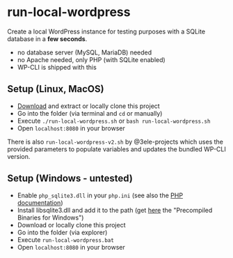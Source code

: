 # run-local-wordpress

Create a local WordPress instance for testing purposes with a SQLite database in a **few seconds**.

* no database server (MySQL, MariaDB) needed
* no Apache needed, only PHP (with SQLite enabled)
* WP-CLI is shipped with this

## Setup (Linux, MacOS)

* [Download](https://github.com/DanielRuf/run-local-wordpress/archive/refs/heads/main.zip) and extract or locally clone this project
* Go into the folder (via terminal and `cd` or manually)
* Execute `./run-local-wordpress.sh` or `bash run-local-wordpress.sh`
* Open `localhost:8080` in your browser

There is also `run-local-wordpress-v2.sh` by @3ele-projects which uses the provided parameters to populate variables and updates the bundled WP-CLI version.

## Setup (Windows - untested)

* Enable `php_sqlite3.dll` in your `php.ini` (see also the [PHP documentation](https://www.php.net/manual/en/sqlite3.installation.php))
* Install libsqlite3.dll and add it to the path (get [here](https://www.sqlite.org/download.html) the "Precompiled Binaries for Windows")
* Download or locally clone this project
* Go into the folder (via explorer)
* Execute `run-local-wordpress.bat`
* Open `localhost:8080` in your browser
